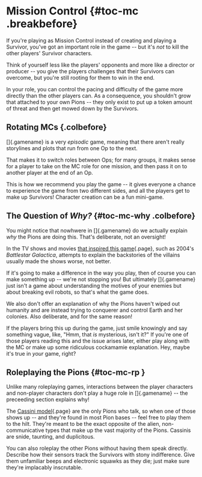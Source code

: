 # Mission Control {#toc-mc .breakbefore}

If you're playing as Mission Control instead of creating
and playing a Survivor, you've got an important role in
the game -- but it's *not* to kill the other players'
Survivor characters.

Think of yourself less like the players' opponents and more
like a director or producer -- you give the players challenges 
that their Survivors can overcome, but you're still rooting
for them to win in the end.

In your role, you can control the pacing and difficulty of
the game more directly than the other players can. As a 
consequence, you shouldn't grow that attached to your own
Pions -- they only exist to put up a token amount of 
threat and then get mowed down by the Survivors.

## Rotating MCs {.colbefore}

[]{.gamename} is a very *episodic* game, meaning that there aren't 
really storylines and plots that run from one Op to the next. 

That makes it to switch roles between Ops; for many groups, it
makes sense for a player to take on the MC role for one mission,
and then pass it on to another player at the end of an Op. 

This is how we recommend you play the game -- it gives everyone
a chance to experience the game from two different sides, and
all the players get to make up Survivors! Character creation can
be a fun mini-game.

## The Question of *Why?* {#toc-mc-why .colbefore}

You might notice that nowhwere in []{.gamename} do we
actually explain *why* the Pions are doing this. That's
deliberate, not an oversight!

In the TV shows and movies 
[that inspired this game](#toc-credits){.page}, such as
2004's *Battlestar Galactica*, attempts to explain the
backstories of the villains usually made the shows worse,
not better.

If it's going to make a difference in the way you play, then
of course you can make something up -- we're not stopping you!
But ultimately []{.gamename} just isn't a game about understanding
the motives of your enemies but about breaking evil robots, so
that's what the game does.

We also don't offer an explanation of why the Pions haven't wiped
out humanity and are instead trying to conquerer and control
Earth and her colonies. Also deliberate, and for the same
reason!

If the players bring this up during the game,
just smile knowingly and say something vague, like, "Hmm, that
*is* mysterious, isn't it?" If you're one of those players
reading this and the issue arises later, either play along with
the MC or make up some ridiculous cockamamie explanation. Hey,
maybe it's true in *your* game, right?

## Roleplaying the Pions {#toc-mc-rp }

Unlike many roleplaying games, interactions between the player
characters and non-player characters don't play a huge role 
in []{.gamename} -- the preceeding section explains why!

The [Cassini model](#toc-pion-cassini){.page} are the only Pions
who talk, so when one of those shows up -- and they're found in
most Pion bases -- feel free to play them to the hilt. They're meant
to be the exact opposite of the alien, non-communicative types
that make up the vast majority of the Pions. Cassinis are snide,
taunting, and duplicitous.

You can also roleplay the other Pions without having them speak
directly. Describe how their sensors track the Survivors with
stony indifference. Give them unfamiliar beeps and electronic
squawks as they die; just make sure they're implacably 
inscrutable.

